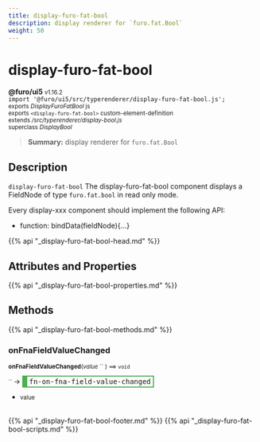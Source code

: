 ```yaml
---
title: display-furo-fat-bool
description: display renderer for `furo.fat.Bool`
weight: 50
---
```


# display-furo-fat-bool
**@furo/ui5** <small>v1.16.2</small>
<br>`import '@furo/ui5/src/typerenderer/display-furo-fat-bool.js';`<small>
<br>exports *DisplayFuroFatBool* js
<br>exports `<display-furo-fat-bool>` custom-element-definition
<br>extends */src/typerenderer/display-bool.js*
<br>superclass *DisplayBool*</small>

> **Summary:** display renderer for `furo.fat.Bool`

## Description

`display-furo-fat-bool`
The display-furo-fat-bool component displays a FieldNode of type `furo.fat.bool` in read only mode.

Every display-xxx component should implement the following API:
- function: bindData(fieldNode){...}

{{% api "_display-furo-fat-bool-head.md" %}}

## Attributes and Properties
{{% api "_display-furo-fat-bool-properties.md" %}}





## Methods
{{% api "_display-furo-fat-bool-methods.md" %}}



### **onFnaFieldValueChanged**
<small>**onFnaFieldValueChanged**(*value* `` ) ⟹ `void`</small>

<small>`` </small> →
<span  style="border-width:2px 2px 2px 10px; border-style: solid;border-color:  rgb(76, 175, 80);font-family:monospace; padding:2px 4px;">fn-on-fna-field-value-changed</span>



- <small>value </small>
<br><br>




{{% api "_display-furo-fat-bool-footer.md" %}}
{{% api "_display-furo-fat-bool-scripts.md" %}}
